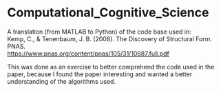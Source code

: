 # Computational_Cognitive_Science

A translation (from MATLAB to Python) of the code base used in:  
Kemp, C., &  Tenenbaum, J. B. (2008). The Discovery of Structural Form. PNAS.  
https://www.pnas.org/content/pnas/105/31/10687.full.pdf

This was done as an exercise to better comprehend the code used in the paper, because I found the paper interesting and wanted a better understanding of the algorithms used.
